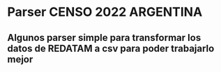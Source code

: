 # Parser CENSO 2022  ARGENTINA

## Algunos parser simple para transformar los datos de REDATAM a csv para poder trabajarlo mejor


